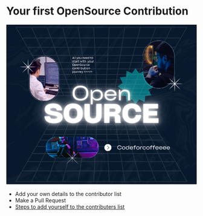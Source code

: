 # Your first OpenSource Contribution

<p align="center">
    <a href="https://www.youtube.com/watch?v=v2X51AVgl3o">
        <img src="./hero-image.png"/>
    </a>
</p>

- Add your own details to the contributor list
- Make a Pull Request
- [Steps to add yourself to the contributers list](https://github.com/ankitojha07/First-Open-Source-Contribution/blob/main/CONTRIBUTING.md)